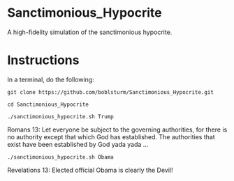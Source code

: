 # Sanctimonious_Hypocrite
A high-fidelity simulation of the sanctimonious hypocrite.

# Instructions
In a terminal, do the following:

`git clone https://github.com/boblsturm/Sanctimonious_Hypocrite.git`

`cd Sanctimonious_Hypocrite`

`./sanctimonious_hypocrite.sh Trump`

  Romans 13: Let everyone be subject to the governing authorities, for there is no authority except that which God has established. The authorities that exist have been established by God yada yada ...
  
`./sanctimonious_hypocrite.sh Obama`

  Revelations 13: Elected official Obama is clearly the Devil!
